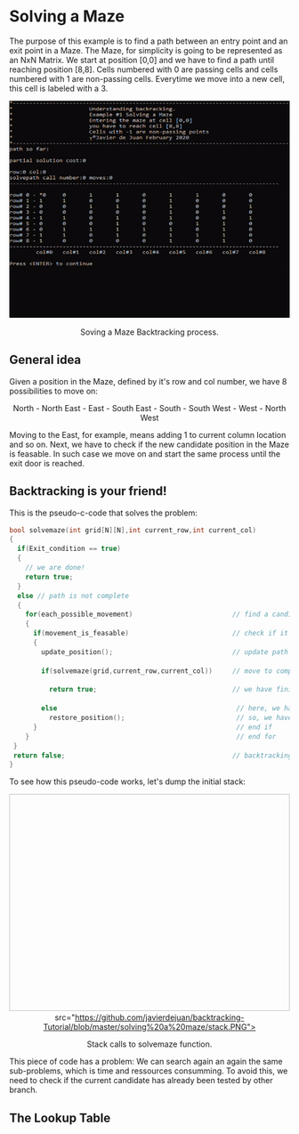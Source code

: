 # Solving a Maze

The purpose of this example is to find a path between an entry point and an exit point in a Maze.
The Maze, for simplicity is going to be represented as an NxN Matrix. We start at position [0,0] and we have to find a path until reaching position [8,8]. Cells numbered with 0 are passing cells and cells numbered with 1 are non-passing cells. Everytime we move into a new cell, this cell is labeled with a 3. 

<p align="center">
  <img width="520" height="390"  src="https://github.com/javierdejuan/backtracking-Tutorial/blob/master/solving%20a%20maze/solving%20a%20maze.gif">
</p>
<p align="center">
Soving a Maze Backtracking process.
</p>

## General idea

Given a position in the Maze, defined by it's row and col number, we have 8 possibilities to move on:
<p align="center">
North - North East - East - South East - South - South West - West - North West
  
</p>

Moving to the East, for example, means adding 1 to current column location and so on.
Next, we have to check if the new candidate position in the Maze is feasable. 
In such case we move on and start the same process until the exit door is reached.

## Backtracking is your friend!

This is the pseudo-c-code that solves the problem:
```c
bool solvemaze(int grid[N][N],int current_row,int current_col)
{
  if(Exit_condition == true)
  {
    // we are done!
    return true;
  }
  else // path is not complete
  {
    for(each_possible_movement)                         // find a candidate
    {
      if(movement_is_feasable)                          // check if it is feasable
      {
        update_position();                              // update path
        
        if(solvemaze(grid,current_row,current_col))     // move to complete path
  
          return true;                                  // we have finished!
       
        else                                             // here, we have reach a blocking point, we can't move
          restore_position();                            // so, we have to revert the last decision
      }                                                  // end if
    }                                                    // end for
 }
 return false;                                          // backtracking is trigger here
}
```

To see how this pseudo-code works, let's dump the initial stack:

<p align="center">
  <img width="520" height="390"  

   src="https://github.com/javierdejuan/backtracking-Tutorial/blob/master/solving%20a%20maze/stack.PNG">
</p>
<p align="center">
Stack calls to solvemaze function.
</p>

This piece of code has a problem: We can search again an again the same sub-problems, which is time and ressources consumming. To avoid this, we need to check if the current candidate has already been tested by other branch.

## The Lookup Table



